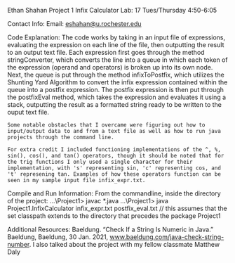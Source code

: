 Ethan Shahan Project 1 Infix Calculator
Lab: 17 Tues/Thursday 4:50-6:05

Contact Info:
    Email: eshahan@u.rochester.edu

Code Explanation:
    The code works by taking in an input file of expressions, evaluating the expression on each line of the file, then outputting the result to an output text file. Each expression first goes through the method stringConverter, which converts the line into a queue in which each token of the expression (operand and operators) is broken up into its own node. Next, the queue is put through the method infixToPostfix, which utilizes the Shunting Yard Algorithm to convert the infix expression contained within the queue into a postfix expression. The postfix expression is then put through the postfixEval method, which takes the expression and evaluates it using a stack, outputting the result as a formatted string ready to be written to the ouput text file.

    Some notable obstacles that I overcame were figuring out how to input/output data to and from a text file as well as how to run java projects through the command line.

    For extra credit I included functioning implementations of the ^, %, sin(), cos(), and tan() operators, though it should be noted that for the trig functions I only used a single character for their implementation, with 's' representing sin, 'c' representing cos, and 't' represening tan. Examples of how these operators function can be seen in my sample input file infix_expr.txt.

Compile and Run Information:
    From the commandline, inside the directory of the project:
        ...\Project1> javac *.java
        ...\Project1> java Project1.InfixCalculator infix_expr.txt postfix_eval.txt
    // this assumes that the set classpath extends to the directory that precedes the package Project1

Additional Resources:
    Baeldung. “Check If a String Is Numeric in Java.” Baeldung, Baeldung, 30 Jan. 2021, www.baeldung.com/java-check-string-number. 
    I also talked about the project with my fellow classmate Matthew Daly
